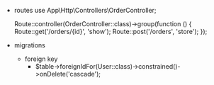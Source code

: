 * routes
    use App\Http\Controllers\OrderController;
    
    Route::controller(OrderController::class)->group(function () {
        Route::get('/orders/{id}', 'show');
        Route::post('/orders', 'store');
    });
* migrations
    - foreign key
        * $table->foreignIdFor(User::class)->constrained()->onDelete('cascade');  

        